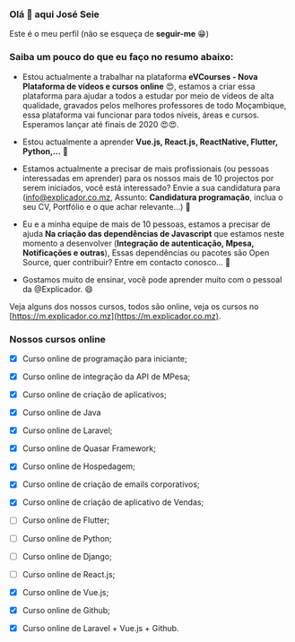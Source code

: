 ### Olá 👋 aqui José Seie

Este é o meu perfil (não se esqueça de **seguir-me** 😁)

### Saiba um pouco do que eu faço no resumo abaixo: 

- Estou actualmente a trabalhar na plataforma **eVCourses - Nova Plataforma de vídeos e cursos online** 😍, estamos a criar essa plataforma para ajudar a todos a estudar por meio de vídeos de alta qualidade, gravados pelos melhores professores de todo Moçambique, essa plataforma vai funcionar para todos níveis, áreas e cursos. Esperamos lançar até finais de 2020 😍😍.

- Estou actualmente a aprender **Vue.js, React.js, ReactNative, Flutter, Python,...** 🌱 

- Estamos actualmente a precisar de mais profissionais (ou pessoas interessadas em aprender) para os nossos mais de 10 projectos por serem iniciados, você está interessado? Envie a sua candidatura para (info@explicador.co.mz, Assunto: **Candidatura programação**, inclua o seu CV, Portfólio e o que achar relevante...) 👯

- Eu e a minha equipe de mais de 10 pessoas, estamos a precisar de ajuda **Na criação das dependências de Javascript** que estamos neste momento a desenvolver (**Integração de autenticação, Mpesa, Notificações e outras**), Essas dependências ou pacotes são Open Source, quer contribuir? Entre em contacto conosco... 🤔 

- Gostamos muito de ensinar, você pode aprender muito com o pessoal da @Explicador. 😄

Veja alguns dos nossos cursos, todos são online, veja os cursos no [https://m.explicador.co.mz](https://m.explicador.co.mz).

### Nossos cursos online

- [x] Curso online de programação para iniciante;
- [x] Curso online de integração da API de MPesa;
- [x] Curso online de criação de aplicativos;
- [x] Curso online de Java
- [x] Curso online de Laravel;
- [x] Curso online de Quasar Framework;
- [x] Curso online de Hospedagem;
- [x] Curso online de criação de emails corporativos;
- [x] Curso online de criação de aplicativo de Vendas;
- [ ] Curso online de Flutter;
- [ ] Curso online de Python;
- [ ] Curso online de Django;
- [ ] Curso online de React.js;
- [x] Curso online de Vue.js;
- [x] Curso online de Github;
- [x] Curso online de Laravel + Vue.js + Github.



